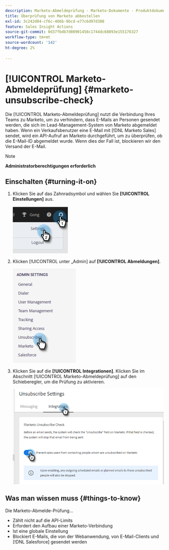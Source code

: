 ```yaml
---
description: Marketo-Abmeldeprüfung - Marketo-Dokumente - Produktdokumentation
title: Überprüfung von Marketo abbestellen
exl-id: 3c242d04-cf6c-466b-9bcd-e77c6d97d308
feature: Sales Insight Actions
source-git-commit: 0d37fbdb7d08901458c1744dc68893e155176327
workflow-type: tm+mt
source-wordcount: '142'
ht-degree: 2%

---
```


# [!UICONTROL Marketo-Abmeldeprüfung] {#marketo-unsubscribe-check}

Die [!UICONTROL Marketo-Abmeldeprüfung] nutzt die Verbindung Ihres Teams zu Marketo, um zu verhindern, dass E-Mails an Personen gesendet werden, die sich im Lead-Management-System von Marketo abgemeldet haben. Wenn ein Verkaufsbenutzer eine E-Mail mit [!DNL Marketo Sales] sendet, wird ein API-Aufruf an Marketo durchgeführt, um zu überprüfen, ob die E-Mail-ID abgemeldet wurde. Wenn dies der Fall ist, blockieren wir den Versand der E-Mail.

>[!NOTE]
>
>**Administratorberechtigungen erforderlich**

## Einschalten {#turning-it-on}

1. Klicken Sie auf das Zahnradsymbol und wählen Sie **[!UICONTROL Einstellungen]** aus.

   ![](assets/marketo-unsubscribe-check-1.png)

1. Klicken [!UICONTROL  unter „Admin] auf **[!UICONTROL Abmeldungen]**.

   ![](assets/marketo-unsubscribe-check-2.png)

1. Klicken Sie auf die **[!UICONTROL Integrationen]**. Klicken Sie im Abschnitt [!UICONTROL Marketo-Abmeldeprüfung] auf den Schieberegler, um die Prüfung zu aktivieren.

   ![](assets/marketo-unsubscribe-check-3.png)

## Was man wissen muss {#things-to-know}

Die Marketo-Abmelde-Prüfung…

* Zählt nicht auf die API-Limits
* Erfordert den Aufbau einer Marketo-Verbindung
* Ist eine globale Einstellung
* Blockiert E-Mails, die von der Webanwendung, von E-Mail-Clients und [!DNL Salesforce] gesendet werden
